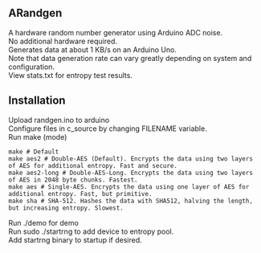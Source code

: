 ## ARandgen  
A hardware random number generator using Arduino ADC noise.  
No additional hardware required.  
Generates data at about 1 KB/s on an Arduino Uno.  
Note that data generation rate can vary greatly depending on system and configuration.  
View stats.txt for entropy test results.  

## Installation
Upload randgen.ino to arduino  
Configure files in c_source by changing FILENAME variable.  
Run make (mode)  
```
make # Default  
make aes2 # Double-AES (Default). Encrypts the data using two layers of AES for additional entropy. Fast and secure.  
make aes2-long # Double-AES-Long. Encrypts the data using two layers of AES in 2048 byte chunks. Fastest.  
make aes # Single-AES. Encrypts the data using one layer of AES for additional entropy. Fast, but primitive.  
make sha # SHA-512. Hashes the data with SHA512, halving the length, but increasing entropy. Slowest.  
```
Run ./demo for demo  
Run sudo ./startrng to add device to entropy pool.  
Add startrng binary to startup if desired.  

